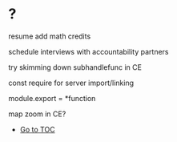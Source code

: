 # ?

resume add math credits

schedule interviews with accountability partners

try skimming down subhandlefunc in CE

const require for server import/linking

module.export = *function

map zoom in CE?

- [Go to TOC](README.md)
